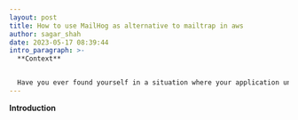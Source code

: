```yaml
---
layout: post
title: How to use MailHog as alternative to mailtrap in aws
author: sagar_shah
date: 2023-05-17 08:39:44
intro_paragraph: >-
  **Context**


  Have you ever found yourself in a situation where your application undergoes extensive testing, and your email testing and trapping activities unexpectedly exceed the generous free tier limit of 500 emails per month offered by Mailtrap? This predicament can pose a significant challenge for many of us. While some may consider halting the testing process (which is clearly not a viable option), or resorting to paid services, there exists a compelling alternative: MailHog comes to the rescue.
---
```

**Introduction**